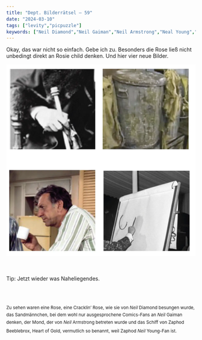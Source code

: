 ```yaml
---
title: "Dept. Bilderrätsel – 59"
date: "2024-03-10"
tags: ["levity","picpuzzle"]
keywords: ["Neil Diamond","Neil Gaiman","Neil Armstrong","Neal Young","Zaphod Beeblebrox","Oscar Madison","Oscar Wilde"]
---
```

Okay, das war nicht so einfach. Gebe ich zu. Besonders die Rose ließ nicht unbedingt direkt an Rosie child denken. Und hier vier neue Bilder.
<br/>

<img  src="/assets/img/picpuzzle59.webp" alt="Bilderrätsel5">

<br/>
<br/>
<br/>

Tip: Jetzt wieder was Naheliegendes.

<br/>
<br/>

<sup>Zu sehen waren eine Rose, eine Cracklin’ Rose, wie sie von <i>Neil</i> Diamond besungen wurde, das Sandmännchen, bei dem wohl nur ausgesprochene Comics-Fans an  <i>Neil</i> Gaiman denken, der Mond, der von  <i>Neil</i> Armstrong betreten wurde und das Schiff von Zaphod Beeblebrox, Heart of Gold, vermutlich so benannt, weil Zaphod  <i>Neil</i> Young-Fan ist.
<sup>